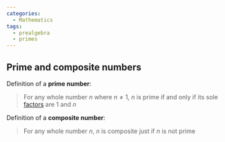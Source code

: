```yaml
---
categories:
  - Mathematics
tags:
  - prealgebra
  - primes
---
```


## Prime and composite numbers

Definition of a **prime number**:

> For any whole number $n$ where $n \neq 1$, $n$ is prime if and only if its sole [factors](Factors%20and%20divisors.md) are $1$ and $n$

Definition of a **composite number**:

> For any whole number $n$, $n$ is composite just if $n$ is not prime
